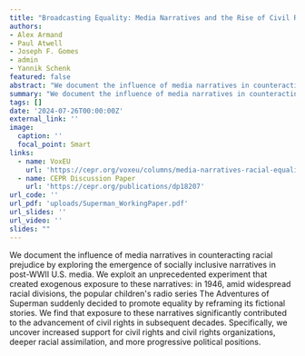 ```yaml
---
title: "Broadcasting Equality: Media Narratives and the Rise of Civil Rights"
authors:
- Alex Armand
- Paul Atwell
- Joseph F. Gomes
- admin
- Yannik Schenk
featured: false
abstract: "We document the influence of media narratives in counteracting racial prejudice by exploring the emergence of socially inclusive narratives in post-WWII U.S. media. We exploit an unprecedented experiment that created exogenous exposure to these narratives: in 1946, amid widespread racial divisions, the popular children's radio series The Adventures of Superman suddenly decided to promote equality by reframing its fictional stories. We find that exposure to these narratives significantly contributed to the advancement of civil rights in subsequent decades. Specifically, we uncover increased support for civil rights and civil rights organizations, deeper racial assimilation, and more progressive political positions."
summary: "We document the influence of media narratives in counteracting racial prejudice by exploring the emergence of socially inclusive narratives in post-WWII U.S. media. We exploit an unprecedented experiment that created exogenous exposure to these narratives: in 1946, amid widespread racial divisions, the popular children's radio series The Adventures of Superman suddenly decided to promote equality by reframing its fictional stories. We find that exposure to these narratives significantly contributed to the advancement of civil rights in subsequent decades. Specifically, we uncover increased support for civil rights and civil rights organizations, deeper racial assimilation, and more progressive political positions."
tags: []
date: '2024-07-26T00:00:00Z'
external_link: ''
image:
  caption: ''
  focal_point: Smart
links:
  - name: VoxEU
    url: 'https://cepr.org/voxeu/columns/media-narratives-racial-equality-how-superman-helped-pave-ground-civil-rights'
  - name: CEPR Discussion Paper
    url: 'https://cepr.org/publications/dp18207'
url_code: ''
url_pdf: 'uploads/Superman_WorkingPaper.pdf'
url_slides: ''
url_video: ''
slides: ""
---
```


We document the influence of media narratives in counteracting racial prejudice by exploring the emergence of socially inclusive narratives in post-WWII U.S. media. We exploit an unprecedented experiment that created exogenous exposure to these narratives: in 1946, amid widespread racial divisions, the popular children's radio series The Adventures of Superman suddenly decided to promote equality by reframing its fictional stories. We find that exposure to these narratives significantly contributed to the advancement of civil rights in subsequent decades. Specifically, we uncover increased support for civil rights and civil rights organizations, deeper racial assimilation, and more progressive political positions.
